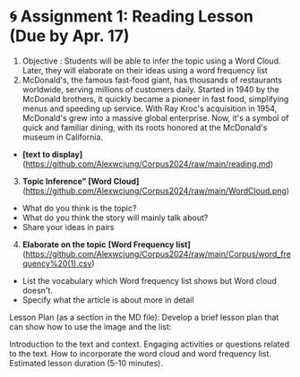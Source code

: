 
# 🌀 Assignment 1: Reading Lesson (Due by Apr. 17)
1. Objective : Students will be able to infer the topic using a Word Cloud. Later, they will elaborate on their ideas using a word frequency list
2. McDonald's, the famous fast-food giant, has thousands of restaurants worldwide, serving millions of customers daily. Started in 1940 by the McDonald brothers, it quickly became a pioneer in fast food, simplifying menus and speeding up service. With Ray Kroc's acquisition in 1954, McDonald's grew into a massive global enterprise. Now, it's a symbol of quick and familiar dining, with its roots honored at the McDonald's museum in California.

+ **[text to display]** (https://github.com/Alexwcjung/Corpus2024/raw/main/reading.md)

3. **Topic Inference"
 [Word Cloud]** (https://github.com/Alexwcjung/Corpus2024/raw/main/WordCloud.png)
+ What do you think is the topic?
+ What do you think the story will mainly talk about?
+ Share your ideas in pairs

4. **Elaborate on the topic**
   **[Word Frequency list]** (https://github.com/Alexwcjung/Corpus2024/raw/main/Corpus/word_frequency%20(1).csv)
+ List the vocabulary which Word frequency list shows but Word cloud doesn't.
+ Specify what the article is about more in detail 

Lesson Plan (as a section in the MD file): Develop a brief lesson plan that can show how to use the image and the list:

Introduction to the text and context.
Engaging activities or questions related to the text.
How to incorporate the word cloud and word frequency list.
Estimated lesson duration (5-10 minutes).

